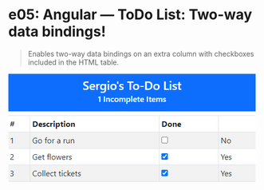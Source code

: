 # e05: Angular &mdash; ToDo List: Two-way data bindings!
> Enables two-way data bindings on an extra column with checkboxes included in the HTML table.

![Step 5: two-way data binding](../images/todo-app-step5-two-way-data-binding.png)
